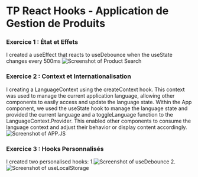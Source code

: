 # TP React Hooks - Application de Gestion de Produits

### Exercice 1 : État et Effets 
 I created a useEffect that reacts to useDebounce when the useState changes every 500ms
![Screenshot of Product Search](image1.png)

### Exercice 2 : Context et Internationalisation
I creating a LanguageContext using the createContext hook. This context was used to manage the current application language, allowing other components to easily access and update the language state. Within the App component, we used the useState hook to manage the language state and provided the current language and a toggleLanguage function to the LanguageContext.Provider. This enabled other components to consume the language context and adjust their behavior or display content accordingly.
![Screenshot of APP.JS](image2.png)
### Exercice 3 : Hooks Personnalisés
I created two personalised hooks:
1.![Screenshot of useDebounce](image3.png)
2.![Screenshot of useLocalStorage](image4.png)
